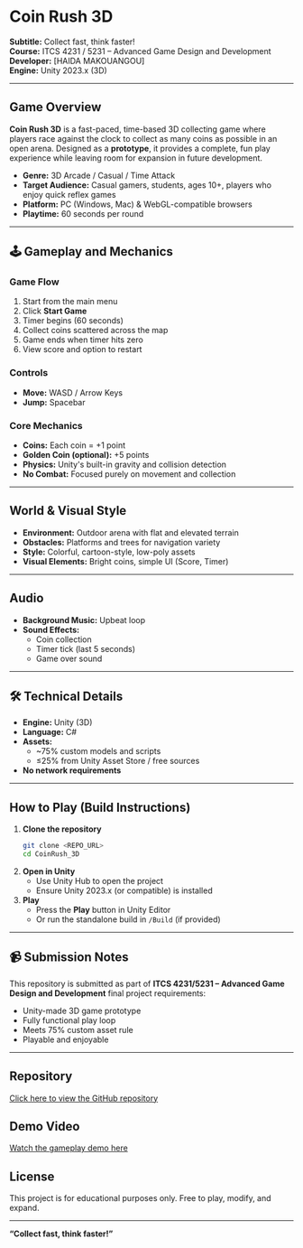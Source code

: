 # Coin Rush 3D
**Subtitle:** Collect fast, think faster!  
**Course:** ITCS 4231 / 5231 – Advanced Game Design and Development  
**Developer:** [HAIDA MAKOUANGOU]  
**Engine:** Unity 2023.x (3D)

---

## Game Overview
**Coin Rush 3D** is a fast-paced, time-based 3D collecting game where players race against the clock to collect as many coins as possible in an open arena. Designed as a **prototype**, it provides a complete, fun play experience while leaving room for expansion in future development.

- **Genre:** 3D Arcade / Casual / Time Attack  
- **Target Audience:** Casual gamers, students, ages 10+, players who enjoy quick reflex games  
- **Platform:** PC (Windows, Mac) & WebGL-compatible browsers  
- **Playtime:** 60 seconds per round  

---

## 🕹 Gameplay and Mechanics
### Game Flow
1. Start from the main menu  
2. Click **Start Game**  
3. Timer begins (60 seconds)  
4. Collect coins scattered across the map  
5. Game ends when timer hits zero  
6. View score and option to restart  

### Controls
- **Move:** WASD / Arrow Keys  
- **Jump:** Spacebar  

### Core Mechanics
- **Coins:** Each coin = +1 point  
- **Golden Coin (optional):** +5 points  
- **Physics:** Unity's built-in gravity and collision detection  
- **No Combat:** Focused purely on movement and collection  

---

##  World & Visual Style
- **Environment:** Outdoor arena with flat and elevated terrain  
- **Obstacles:** Platforms and trees for navigation variety  
- **Style:** Colorful, cartoon-style, low-poly assets  
- **Visual Elements:** Bright coins, simple UI (Score, Timer)  

---

##  Audio
- **Background Music:** Upbeat loop  
- **Sound Effects:**  
  - Coin collection  
  - Timer tick (last 5 seconds)  
  - Game over sound  

---

## 🛠 Technical Details
- **Engine:** Unity (3D)  
- **Language:** C#  
- **Assets:**  
  - ~75% custom models and scripts  
  - ≤25% from Unity Asset Store / free sources  
- **No network requirements**  

---

##  How to Play (Build Instructions)
1. **Clone the repository**
    ```bash
    git clone <REPO_URL>
    cd CoinRush_3D
    ```
2. **Open in Unity**
    - Use Unity Hub to open the project  
    - Ensure Unity 2023.x (or compatible) is installed
3. **Play**
    - Press the  **Play** button in Unity Editor  
    - Or run the standalone build in `/Build` (if provided)  

---

## 📹 Submission Notes
This repository is submitted as part of **ITCS 4231/5231 – Advanced Game Design and Development** final project requirements:  
- Unity-made 3D game prototype  
- Fully functional play loop  
-  Meets 75% custom asset rule  
-  Playable and enjoyable  

---

##  Repository
[Click here to view the GitHub repository](https://github.com/HaidaMarese/COINRUSH_3D_Game_prototype)

##  Demo Video
[Watch the gameplay demo here](https://drive.google.com/file/d/1Ovj7gHhBl4UEnY1XFtZ7kz2csDNzbRRu/view?usp=sharing)

##  License
This project is for educational purposes only. Free to play, modify, and expand.

---

**“Collect fast, think faster!”**


